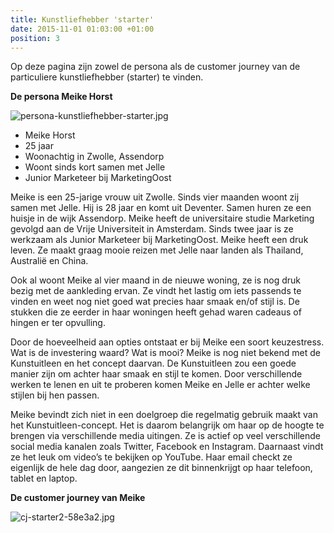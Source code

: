 ```yaml
---
title: Kunstliefhebber 'starter'
date: 2015-11-01 01:03:00 +01:00
position: 3
---
```


Op deze pagina zijn zowel de persona als de customer journey van de particuliere kunstliefhebber (starter) te vinden. 

**De persona Meike Horst**

![persona-kunstliefhebber-starter.jpg](/uploads/persona-kunstliefhebber-starter.jpg)

* Meike Horst
* 25 jaar 
* Woonachtig in Zwolle, Assendorp 
* Woont sinds kort samen met Jelle
* Junior Marketeer bij MarketingOost

Meike is een 25-jarige vrouw uit Zwolle. Sinds vier maanden woont zij samen met Jelle. Hij is 28 jaar en komt uit Deventer. Samen huren ze een huisje in de wijk Assendorp. Meike heeft de universitaire studie Marketing gevolgd aan de Vrije Universiteit in Amsterdam. Sinds twee jaar is ze werkzaam als Junior Marketeer bij MarketingOost. 
Meike heeft een druk leven. Ze maakt graag mooie reizen met Jelle naar landen als Thailand, Australië en China. 

Ook al woont Meike al vier maand in de nieuwe woning, ze is nog druk bezig met de aankleding ervan. Ze vindt het lastig om iets passends te vinden en weet nog niet goed wat precies haar smaak en/of stijl is. De stukken die ze eerder in haar woningen heeft gehad waren cadeaus of hingen er ter opvulling. 

Door de hoeveelheid aan opties ontstaat er bij Meike een soort keuzestress. Wat is de investering waard? Wat is mooi? Meike is nog niet bekend met de Kunstuitleen en het concept daarvan. De Kunstuitleen zou een goede manier zijn om achter haar smaak en stijl te komen. Door verschillende werken te lenen en uit te proberen komen Meike en Jelle er achter welke stijlen bij hen passen. 

Meike bevindt zich niet in een doelgroep die regelmatig gebruik maakt van het Kunstuitleen-concept. Het is daarom belangrijk om haar op de hoogte te brengen via verschillende media uitingen. Ze is actief op veel verschillende social media kanalen zoals Twitter, Facebook en Instagram. Daarnaast vindt ze het leuk om video’s te bekijken op YouTube. Haar email checkt ze eigenlijk de hele dag door, aangezien ze dit binnenkrijgt op haar telefoon, tablet en laptop. 

**De customer journey van Meike**

![cj-starter2-58e3a2.jpg](/uploads/cj-starter2-58e3a2.jpg)